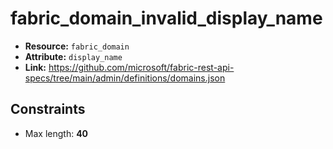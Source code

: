 # fabric_domain_invalid_display_name

- **Resource:** `fabric_domain`
- **Attribute:** `display_name`
- **Link:** https://github.com/microsoft/fabric-rest-api-specs/tree/main/admin/definitions/domains.json

## Constraints
- Max length: **40**